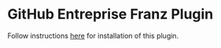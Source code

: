 # GitHub Entreprise Franz Plugin

Follow instructions [here](https://github.com/meetfranz/plugins/blob/master/docs/integration.md) for installation of this plugin.
